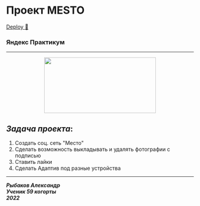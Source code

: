 # Проект MESTO

[Deploy :eyes:]()

### Яндекс Практикум

---

<div id = "content" align="center">
  <img src="https://media.giphy.com/media/vzO0Vc8b2VBLi/giphy.gif" width="300"
  height ="150"/>
</div>

## _Задача проекта_:

1. Создать соц. сеть "Место"
2. Сделать возможность выкладывать и удалять фотографии с подписью
3. Ставить лайки
4. Сделать Адаптив под разные устройства

---

**_Рыбаков Александр<br>
Ученик 59 когорты<br>
2022_**
